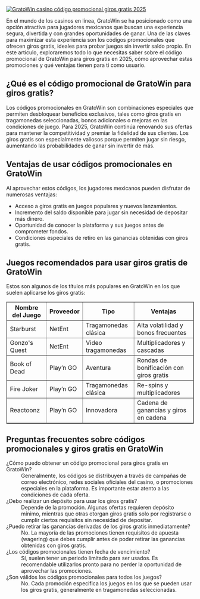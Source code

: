 [![GratoWin casino código promocional giros gratis 2025](https://123-caf.pages.dev/gitsignup.png)](https://vrmoo.ru/Bt82HjjY)

<p>En el mundo de los casinos en línea, GratoWin se ha posicionado como una opción atractiva para jugadores mexicanos que buscan una experiencia segura, divertida y con grandes oportunidades de ganar. Una de las claves para maximizar esta experiencia son los códigos promocionales que ofrecen giros gratis, ideales para probar juegos sin invertir saldo propio. En este artículo, exploraremos todo lo que necesitas saber sobre el código promocional de GratoWin para giros gratis en 2025, cómo aprovechar estas promociones y qué ventajas tienen para ti como usuario.</p>  <h2>¿Qué es el código promocional de GratoWin para giros gratis?</h2> <p>Los códigos promocionales en GratoWin son combinaciones especiales que permiten desbloquear beneficios exclusivos, tales como giros gratis en tragamonedas seleccionadas, bonos adicionales o mejoras en las condiciones de juego. Para 2025, GratoWin continúa renovando sus ofertas para mantener la competitividad y premiar la fidelidad de sus clientes. Los giros gratis son especialmente valiosos porque permiten jugar sin riesgo, aumentando las probabilidades de ganar sin invertir de más.</p>  <h2>Ventajas de usar códigos promocionales en GratoWin</h2> <p>Al aprovechar estos códigos, los jugadores mexicanos pueden disfrutar de numerosas ventajas:</p> <ul>   <li>Acceso a giros gratis en juegos populares y nuevos lanzamientos.</li>   <li>Incremento del saldo disponible para jugar sin necesidad de depositar más dinero.</li>   <li>Oportunidad de conocer la plataforma y sus juegos antes de comprometer fondos.</li>   <li>Condiciones especiales de retiro en las ganancias obtenidas con giros gratis.</li> </ul>  <h2>Juegos recomendados para usar giros gratis de GratoWin</h2> <p>Estos son algunos de los títulos más populares en GratoWin en los que suelen aplicarse los giros gratis:</p> <table border="1" cellpadding="5" cellspacing="0">   <thead>     <tr>       <th>Nombre del Juego</th>       <th>Proveedor</th>       <th>Tipo</th>       <th>Ventajas</th>     </tr>   </thead>   <tbody>     <tr>       <td>Starburst</td>       <td>NetEnt</td>       <td>Tragamonedas clásica</td>       <td>Alta volatilidad y bonos frecuentes</td>     </tr>     <tr>       <td>Gonzo's Quest</td>       <td>NetEnt</td>       <td>Video tragamonedas</td>       <td>Multiplicadores y cascadas</td>     </tr>     <tr>       <td>Book of Dead</td>       <td>Play’n GO</td>       <td>Aventura</td>       <td>Rondas de bonificación con giros gratis</td>     </tr>     <tr>       <td>Fire Joker</td>       <td>Play’n GO</td>       <td>Tragamonedas clásica</td>       <td>Re-spins y multiplicadores</td>     </tr>     <tr>       <td>Reactoonz</td>       <td>Play’n GO</td>       <td>Innovadora</td>       <td>Cadena de ganancias y giros en cadena</td>     </tr>   </tbody> </table>  <h2>Preguntas frecuentes sobre códigos promocionales y giros gratis en GratoWin</h2> <dl>   <dt>¿Cómo puedo obtener un código promocional para giros gratis en GratoWin?</dt>   <dd>Generalmente, los códigos se distribuyen a través de campañas de correo electrónico, redes sociales oficiales del casino, o promociones especiales en la plataforma. Es importante estar atento a las condiciones de cada oferta.</dd>    <dt>¿Debo realizar un depósito para usar los giros gratis?</dt>   <dd>Depende de la promoción. Algunas ofertas requieren depósito mínimo, mientras que otras otorgan giros gratis solo por registrarse o cumplir ciertos requisitos sin necesidad de depositar.</dd>    <dt>¿Puedo retirar las ganancias derivadas de los giros gratis inmediatamente?</dt>   <dd>No. La mayoría de las promociones tienen requisitos de apuesta (wagering) que debes cumplir antes de poder retirar las ganancias obtenidas con giros gratis.</dd>    <dt>¿Los códigos promocionales tienen fecha de vencimiento?</dt>   <dd>Sí, suelen tener un periodo limitado para ser usados. Es recomendable utilizarlos pronto para no perder la oportunidad de aprovechar las promociones.</dd>    <dt>¿Son válidos los códigos promocionales para todos los juegos?</dt>   <dd>No. Cada promoción especifica los juegos en los que se pueden usar los giros gratis, generalmente en tragamonedas seleccionadas.</dd> </dl>